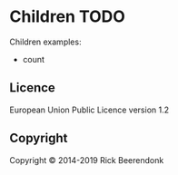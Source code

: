# Children TODO

Children examples:

- count

## Licence

European Union Public Licence version 1.2

## Copyright

Copyright © 2014-2019 Rick Beerendonk
